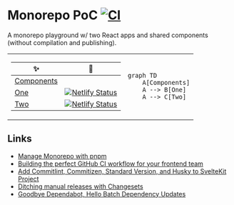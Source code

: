 # Monorepo PoC [![CI](https://github.com/sklar/mono/actions/workflows/ci.yml/badge.svg)](https://github.com/sklar/mono/actions/workflows/ci.yml)

A monorepo playground w/ two React apps and shared components (without compilation and publishing).

<table>
<tr>
<td>

| ✨ | 🚥 |
| - | :-: |
| [Components](packages/components/) | |
| [One](packages/one/) | [![Netlify Status](https://api.netlify.com/api/v1/badges/5b756360-a618-4534-a9c9-c54a444a0722/deploy-status)](https://app.netlify.com/sites/mono-one/deploys) |
| [Two](packages/two/) | [![Netlify Status](https://api.netlify.com/api/v1/badges/480c9a0f-5614-492b-85cf-acd839eb7124/deploy-status)](https://app.netlify.com/sites/mono-two/deploys) |

</td>
<td>

```mermaid
graph TD
	A[Components]
	A --> B[One]
	A --> C[Two]
```

</td>
</tr>
</table>


## Links

- [Manage Monorepo with pnpm](https://egoist.dev/pnpm-monorepo)
- [Building the perfect GitHub CI workflow for your frontend team](https://blog.maximeheckel.com/posts/building-perfect-github-action-frontend-teams/)
- [Add Commitlint, Commitizen, Standard Version, and Husky to SvelteKit Project](https://davipon.hashnode.dev/add-commitlint-commitizen-standard-version-and-husky-to-sveltekit-project)
- [Ditching manual releases with Changesets](https://dnlytras.com/blog/using-changesets/)
- [Goodbye Dependabot, Hello Batch Dependency Updates](https://swyxkit.netlify.app/goodbye-dependabot-hello-batch-dependency-updates)
